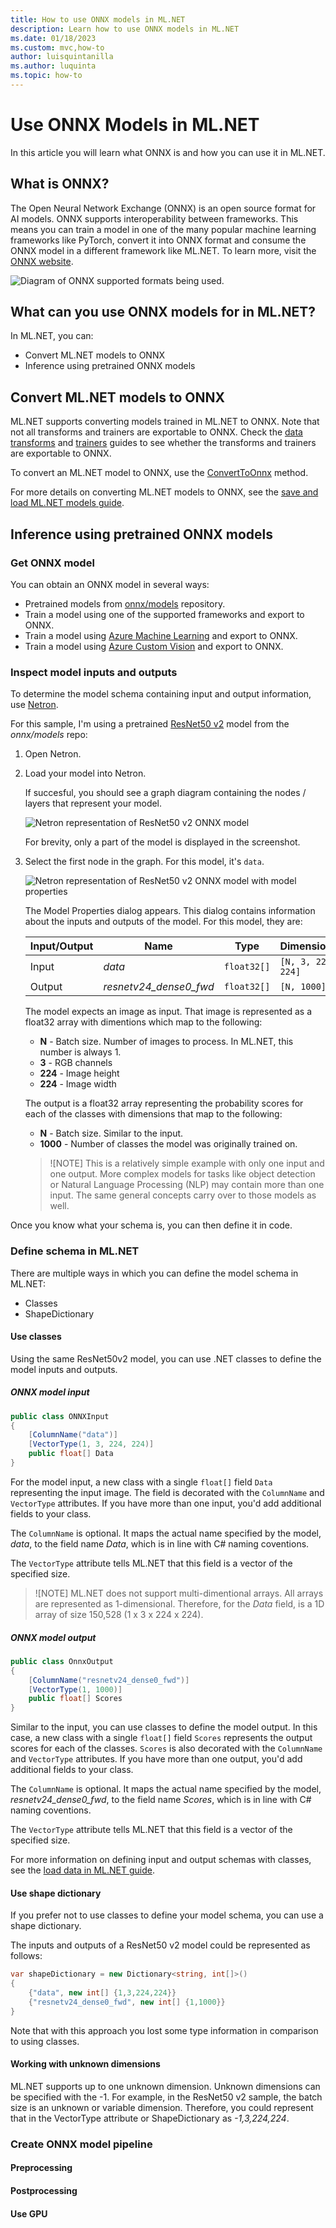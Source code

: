 ```yaml
---
title: How to use ONNX models in ML.NET
description: Learn how to use ONNX models in ML.NET
ms.date: 01/18/2023
ms.custom: mvc,how-to
author: luisquintanilla
ms.author: luquinta
ms.topic: how-to
---
```


# Use ONNX Models in ML.NET

In this article you will learn what ONNX is and how you can use it in ML.NET. 

## What is ONNX?

The Open Neural Network Exchange (ONNX) is an open source format for AI models. ONNX supports interoperability between frameworks. This means you can train a model in one of the many popular machine learning frameworks like PyTorch, convert it into ONNX format and consume the ONNX model in a different framework like ML.NET. To learn more, visit the [ONNX website](https://onnx.ai/).

![Diagram of ONNX supported formats being used.](./media/use-onnx-models-mlnet/onnx-supported-formats.png)

## What can you use ONNX models for in ML.NET?

In ML.NET, you can:

- Convert ML.NET models to ONNX
- Inference using pretrained ONNX models

## Convert ML.NET models to ONNX

ML.NET supports converting models trained in ML.NET to ONNX. Note that not all transforms and trainers are exportable to ONNX. Check the [data transforms](../resources/transforms.md) and [trainers](../how-to-choose-an-ml-net-algorithm.md) guides to see whether the transforms and trainers are exportable to ONNX.

To convert an ML.NET model to ONNX, use the [ConvertToOnnx](xref:Microsoft.ML.OnnxExportExtensions.ConvertToOnnx*) method.

For more details on converting ML.NET models to ONNX, see the [save and load ML.NET models guide](./save-load-machine-learning-models-ml-net.md#save-an-onnx-model-locally).

## Inference using pretrained ONNX models

### Get ONNX model

You can obtain an ONNX model in several ways:

- Pretrained models from [onnx/models](https://github.com/onnx/models) repository.
- Train a model using one of the supported frameworks and export to ONNX.
- Train a model using [Azure Machine Learning](/azure/machine-learning/how-to-use-automl-onnx-model-dotnet) and export to ONNX. 
- Train a model using [Azure Custom Vision](/azure/cognitive-services/custom-vision-service/export-your-model) and export to ONNX.

### Inspect model inputs and outputs

To determine the model schema containing input and output information, use [Netron](https://github.com/lutzroeder/netron#install).  

For this sample, I'm using a pretrained [ResNet50 v2](https://github.com/onnx/models/blob/main/vision/classification/resnet/model/resnet50-v2-7.onnx) model from the *onnx/models* repo:

1. Open Netron.
1. Load your model into Netron. 

    If succesful, you should see a graph diagram containing the nodes / layers that represent your model. 

    ![Netron representation of ResNet50 v2 ONNX model](./media/use-onnx-models-mlnet/resnet50-v2-netron-onnx-model.png)

    For brevity, only a part of the model is displayed in the screenshot.

1. Select the first node in the graph. For this model, it's `data`. 

    ![Netron representation of ResNet50 v2 ONNX model with model properties](./media/use-onnx-models-mlnet/resnet50-v2-netron-onnx-model-schema.png)

    The Model Properties dialog appears. This dialog contains information about the inputs and outputs of the model. For this model, they are:

    | Input/Output | Name | Type | Dimensions |   
    | --- | --- | --- | --- | 
    | Input | *data* | `float32[]` | `[N, 3, 224, 224]` |
    | Output | *resnetv24_dense0_fwd* | `float32[]` | `[N, 1000]` | 

    The model expects an image as input.  That image is represented as a float32 array with dimentions which map to the following:

      - **N** - Batch size. Number of images to process. In ML.NET, this number is always 1. 
      - **3** - RGB channels
      - **224** - Image height
      - **224** - Image width

    The output is a float32 array representing the probability scores for each of the classes with dimensions that map to the following:

    - **N** - Batch size. Similar to the input.
    - **1000** - Number of classes the model was originally trained on.

    > ![NOTE]
    > This is a relatively simple example with only one input and one output. More complex models for tasks like object detection or Natural Language Processing (NLP) may contain more than one input. The same general concepts carry over to those models as well.

Once you know what your schema is, you can then define it in code. 

### Define schema in ML.NET

There are multiple ways in which you can define the model schema in ML.NET:

- Classes
- ShapeDictionary

#### Use classes

Using the same ResNet50v2 model, you can use .NET classes to define the model inputs and outputs.

##### ONNX model input

```csharp
public class ONNXInput
{
    [ColumnName("data")]
    [VectorType(1, 3, 224, 224)]
    public float[] Data
}
```

For the model input, a new class with a single `float[]` field `Data` representing the input image. The field is decorated with the `ColumnName` and `VectorType` attributes. If you have more than one input, you'd add additional fields to your class. 

The `ColumnName` is optional. It maps the actual name specified by the model, *data*, to the field name *Data*, which is in line with C# naming coventions.  

The `VectorType` attribute tells ML.NET that this field is a vector of the specified size. 

> ![NOTE]
> ML.NET does not support multi-dimentional arrays. All arrays are represented as 1-dimensional. Therefore, for the *Data* field, is a 1D array of size 150,528 (1 x 3 x 224 x 224).

##### ONNX model output

```csharp
public class OnnxOutput
{
    [ColumnName("resnetv24_dense0_fwd")]
    [VectorType(1, 1000)]
    public float[] Scores
}
```

Similar to the input, you can use classes to define the model output. In this case, a new class with a single `float[]` field `Scores` represents the output scores for each of the classes. `Scores` is also decorated with the `ColumnName` and `VectorType` attributes. If you have more than one output, you'd add additional fields to your class. 

The `ColumnName` is optional. It maps the actual name specified by the model, *resnetv24_dense0_fwd*, to the field name *Scores*, which is in line with C# naming coventions.

The `VectorType` attribute tells ML.NET that this field is a vector of the specified size. 

For more information on defining input and output schemas with classes, see the [load data in ML.NET guide](./load-data-ml-net.md#create-the-data-model).

#### Use shape dictionary

If you prefer not to use classes to define your model schema, you can use a shape dictionary. 

The inputs and outputs of a ResNet50 v2 model could be represented as follows: 

```csharp
var shapeDictionary = new Dictionary<string, int[]>()
{
    {"data", new int[] {1,3,224,224}}
    {"resnetv24_dense0_fwd", new int[] {1,1000}}    
}
```

Note that with this approach you lost some type information in comparison to using classes. 

#### Working with unknown dimensions

ML.NET supports up to one unknown dimension. Unknown dimensions can be specified with the -1. For example, in the ResNet50 v2 sample, the batch size is an unknown or variable dimension. Therefore, you could represent that in the VectorType attribute or ShapeDictionary as *-1,3,224,224*.

### Create ONNX model pipeline

#### Preprocessing

#### Postprocessing

#### Use GPU

